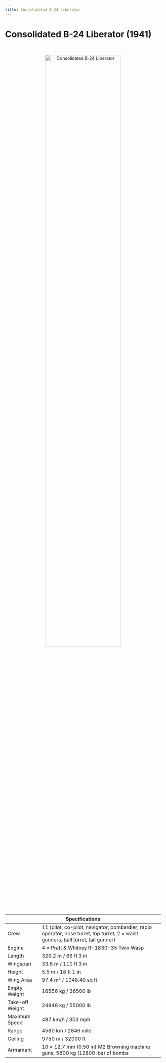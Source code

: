 ```yaml
---
title: Consolidated B-24 Liberator
---
```


<h1 class="center-header">Consolidated B-24 Liberator (1941)</h1>

<br>

<p align="center">
  <img src="../images/consolidated_b-24_liberator.jpg" alt="Consolidated B-24 Liberator" width="70%">
</p>

<br>

<table class="table_component">
  <thead>
    <tr>
      <th colspan="2" class="header">Specifications</th>
    </tr>
  </thead>
  <tbody>
    <tr>
      <td>Crew</td>
      <td>11 (pilot, co-pilot, navigator, bombardier, radio operator, nose turret, top turret, 2 × waist gunners, ball turret, tail gunner)</td>
    </tr>
    <tr>
      <td>Engine</td>
      <td>4 × Pratt & Whitney R-1830-35 Twin Wasp</td>
    </tr>
    <tr>
      <td>Length</td>
      <td>320.2 m / 66 ft 3 in</td>
    </tr>
    <tr>
      <td>Wingspan</td>
      <td>33.6 m / 110 ft 3 in</td>
    </tr>
    <tr>
      <td>Height</td>
      <td>5.5 m / 18 ft 1 in</td>
    </tr>
    <tr>
      <td>Wing Area</td>
      <td>97.4 m² / 1048.40 sq ft</td>
    </tr>
    <tr>
      <td>Empty Weight</td>
      <td>16556 kg / 36500 lb</td>
    </tr>
    <tr>
      <td>Take-off Weight</td>
      <td>24948 kg / 55000 lb</td>
    </tr>
    <tr>
      <td>Maximum Speed</td>
      <td>487 km/h / 303 mph</td>
    </tr>
    <tr>
      <td>Range</td>
      <td>4580 km / 2846 mile</td>
    </tr>
    <tr>
      <td>Ceiling</td>
      <td>9750 m / 32000 ft</td>
    </tr>
    <tr>
      <td>Armament</td>
      <td>10 × 12.7 mm (0.50 in) M2 Browning machine guns, 5800 kg (12800 lbs) of bombs</td>
    </tr>
  </tbody>
</table>